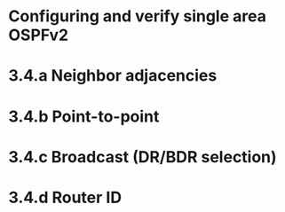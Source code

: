 # Configuring and verify single area OSPFv2

# 3.4.a Neighbor adjacencies
# 3.4.b Point-to-point
# 3.4.c Broadcast (DR/BDR selection)
# 3.4.d Router ID

